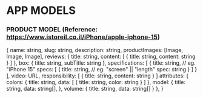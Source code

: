 # APP MODELS

### PRODUCT MODEL (Reference: https://www.istoreil.co.il/iPhone/apple-iphone-15)
{
  name: string,
  slug: string,
  description: string,
  productImages: [Image, Image, Image],
  reviews: {
    title: string,
    content: [
      {
        title: string,
        content: string
      }
    ]
  },
  box: {
    title: string,
    subTitle: string
  },
  specifications: [
    {
      title: string, // eg. "iPhone 15"
      specs: [
        {
          title: string, // eg. "screen" || "length"
           spec: string
        }
      ]
    }
  ],
  video: URL,
  responsibility: [
    {
      title: string,
      content: string
    }
  ]
  attributes: {
    colors: {
      title: string,
      data: [
        {
          title: string, 
          color: string 
        }
      ]
    },
    model: {
      title: string, 
      data: string[],
    },
    volume: {
      title: string,
      data: string[]
    }
  },
}